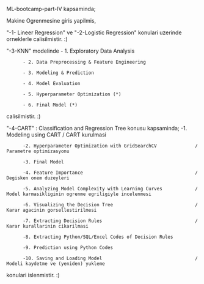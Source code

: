 ML-bootcamp-part-IV kapsaminda;

Makine Ogrenmesine giris yapilmis,

"-1- Lineer Regression" ve "-2-Logistic Regression" konulari uzerinde orneklerle calisilmistir. :)

"-3-KNN" modelinde 
          - 1. Exploratory Data Analysis

          - 2. Data Preprocessing & Feature Engineering

          - 3. Modeling & Prediction

          - 4. Model Evaluation

          - 5. Hyperparameter Optimization (*)

          - 6. Final Model (*) 

calisilmistir. :)

"-4-CART" : Classification and Regression Tree konusu kapsaminda;
          -1. Modeling using CART                                        / CART kurulmasi

          -2. Hyperparameter Optimization with GridSearchCV              / Parametre optimizasyonu

          -3. Final Model

          -4. Feature Importance                                         / Degisken onem duzeyleri

          -5. Analyzing Model Complexity with Learning Curves            / Model karmasikliginin ogrenme egriligiyle incelenmesi

          -6. Visualizing the Decision Tree                              / Karar agacinin gorsellestirilmesi

          -7. Extracting Decision Rules                                  / Karar kurallarinin cikarilmasi

          -8. Extracting Python/SQL/Excel Codes of Decision Rules

          -9. Prediction using Python Codes

          -10. Saving and Loading Model                                  / Modeli kaydetme ve (yeniden) yukleme 

konulari islenmistir. :)

